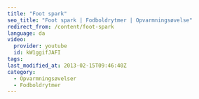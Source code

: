 ```yaml
---
title: "Foot spark"
seo_title: "Foot spark | Fodboldrytmer | Opvarmningsøvelse"
redirect_from: /content/foot-spark
language: da
video:
  provider: youtube
  id: kW1ggifJAFI
tags:
last_modified_at: 2013-02-15T09:46:40Z
category:
  - Opvarmningsøvelser
  - Fodboldrytmer
---
```

